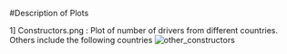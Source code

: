 #Description of Plots 

1] Constructors.png : Plot of number of drivers from different countries.
Others include the following countries
![other_constructors](https://user-images.githubusercontent.com/36148827/42869767-a3464b40-8a93-11e8-898b-13a52c157d59.png)
